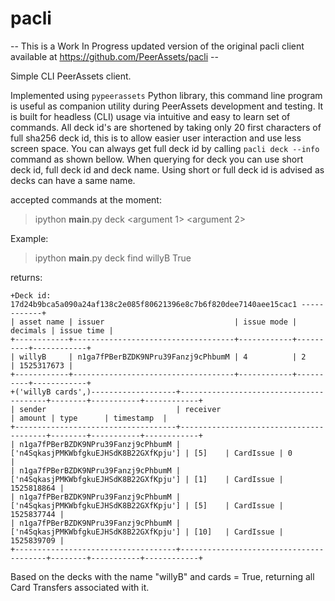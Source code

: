 # pacli
-- This is a Work In Progress updated version of the original pacli client available at https://github.com/PeerAssets/pacli --

Simple CLI PeerAssets client. 

Implemented using `pypeerassets` Python library, this command line program is useful as companion utility during PeerAssets development and testing.
It is built for headless (CLI) usage via intuitive and easy to learn set of commands.
All deck id's are shortened by taking only 20 first characters of full sha256 deck id, this is to allow easier user interaction
and use less screen space. You can always get full deck id by calling `pacli deck --info` command as shown bellow.
When querying for deck you can use short deck id, full deck id and deck name.
Using short or full deck id is advised as decks can have a same name.


accepted commands at the moment:

>ipython __main__.py deck <function> <argument 1> <argument 2>

Example:

>ipython __main__.py deck find willyB True

returns:

```
+Deck id: 17d24b9bca5a090a24af138c2e085f80621396e8c7b6f820dee7140aee15cac1 ------------+
| asset name | issuer                             | issue mode | decimals | issue time |
+------------+------------------------------------+------------+----------+------------+
| willyB     | n1ga7fPBerBZDK9NPru39Fanzj9cPhbumM | 4          | 2        | 1525317673 |
+------------+------------------------------------+------------+----------+------------+
+('willyB cards',)-------------------+----------------------------------------+--------+-----------+------------+
| sender                             | receiver                               | amount | type      | timestamp  |
+------------------------------------+----------------------------------------+--------+-----------+------------+
| n1ga7fPBerBZDK9NPru39Fanzj9cPhbumM | ['n4SqkasjPMKWbfgkuEJHSdK8B22GXfKpju'] | [5]    | CardIssue | 0          |
| n1ga7fPBerBZDK9NPru39Fanzj9cPhbumM | ['n4SqkasjPMKWbfgkuEJHSdK8B22GXfKpju'] | [1]    | CardIssue | 1525818864 |
| n1ga7fPBerBZDK9NPru39Fanzj9cPhbumM | ['n4SqkasjPMKWbfgkuEJHSdK8B22GXfKpju'] | [5]    | CardIssue | 1525837744 |
| n1ga7fPBerBZDK9NPru39Fanzj9cPhbumM | ['n4SqkasjPMKWbfgkuEJHSdK8B22GXfKpju'] | [10]   | CardIssue | 1525839709 |
+------------------------------------+----------------------------------------+--------+-----------+------------+

```

Based on the decks with the name "willyB" and cards = True, returning all Card Transfers associated with it.